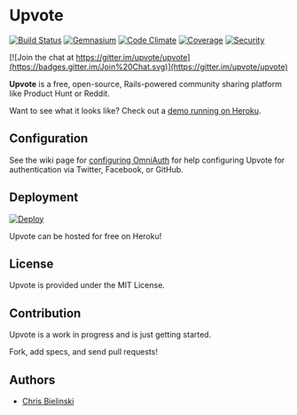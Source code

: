 # Upvote

[![Build Status](https://img.shields.io/travis/upvote/upvote/master.svg?style=flat-square)](https://travis-ci.org/upvote/upvote)
[![Gemnasium](https://img.shields.io/gemnasium/upvote/upvote.svg?style=flat-square)](https://gemnasium.com/upvote/upvote)
[![Code Climate](https://img.shields.io/codeclimate/github/upvote/upvote.svg?style=flat-square)](https://codeclimate.com/github/upvote/upvote)
[![Coverage](https://img.shields.io/coveralls/upvote/upvote.svg?style=flat-square)](https://coveralls.io/r/upvote/upvote)
[![Security](https://hakiri.io/github/upvote/upvote/master.svg)](https://hakiri.io/github/upvote/upvote/master/shield)

[![Join the chat at https://gitter.im/upvote/upvote](https://badges.gitter.im/Join%20Chat.svg)](https://gitter.im/upvote/upvote)

**Upvote** is a free, open-source, Rails-powered community sharing platform like Product Hunt or Reddit.

Want to see what it looks like? Check out a [demo running on Heroku](https://upvote-demo.herokuapp.com/).

## Configuration

See the wiki page for [configuring OmniAuth](https://github.com/upvote/upvote/wiki/Configuring-OmniAuth) for help configuring Upvote for authentication via Twitter, Facebook, or GitHub.

## Deployment

[![Deploy](https://www.herokucdn.com/deploy/button.png)](https://heroku.com/deploy)

Upvote can be hosted for free on Heroku!

## License

Upvote is provided under the MIT License.

## Contribution

Upvote is a work in progress and is just getting started.

Fork, add specs, and send pull requests!

## Authors

* [Chris Bielinski](https://github.com/chrisb)

